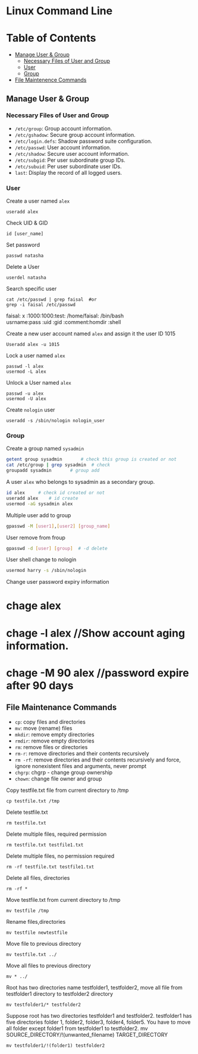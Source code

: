# Linux Command Line

Table of Contents 
====================
* [Manage User & Group](manage-user-&-groups)<br>
  * [Necessary Files of User and Group](necessary-files-of-user-and-group)
  * [User](user)
  * [Group](group)
* [File Maintenence Commands](#file-maintenance-commands)

## Manage User & Group
### Necessary Files of User and Group
- `/etc/group`: Group account information.
- `/etc/gshadow`: Secure group account information.
- `/etc/login.defs`: Shadow password suite configuration.
- `/etc/passwd`: User account information.
- `/etc/shadow`: Secure user account information.
- `/etc/subgid`: Per user subordinate group IDs.
- `/etc/subuid`: Per user subordinate user IDs.
- `last`: Display the record of all logged users.


### User
Create a user named `alex`
```
useradd alex
```
Check UID & GID
```
id [user_name]		
``` 	

Set password 
```
passwd natasha
```

Delete a User
```
userdel natasha
```

Search specific user
```
cat /etc/passwd | grep faisal  #or
grep -i faisal /etc/passwd
```

faisal:    x  	    :1000:1000:test:   /home/faisal: /bin/bash<br>
usrname:pass :uid   :gid   :comment:homdir   :shell

Create a new user account named `alex` and assign it the user ID 1015
```
Useradd alex -u 1015
```

Lock a user named `alex`
```
passwd -l alex
usermod -L alex
```

Unlock a User named `alex`
```
passwd -u alex
usermod -U alex
```

Create `nologin` user
```
useradd -s /sbin/nologin nologin_user
```
### Group 

Create a group named `sysadmin`
```bash
getent group sysadmin		# check this group is created or not
cat /etc/group | grep sysadmin 	# check
groupadd sysadmin		# group add
```

A user `alex` who belongs to sysadmin as a secondary group. 
```bash
id alex 	# check id created or not
useradd alex	# id create
usermod -aG sysadmin alex	
```

Multiple user add to group
```bash
gpasswd -M [user1],[user2] [group_name]
```		      

User remove from froup 
```bash
gpasswd -d [user] [group]  # -d delete
```


User shell change to nologin
```bash
usermod harry -s /sbin/nologin 
```




Change user password expiry information
# chage alex
# chage -l alex	//Show account aging information.
# chage -M 90 alex	//password expire after 90 days





## File Maintenance Commands
- `cp`: copy files and directories <br>
- `mv`: move (rename) files <br>
- `mkdir`: remove empty directories <br>
- `rmdir`: remove empty directories <br>
- `rm`: remove files or directories <br>
- `rm-r`: remove directories and their contents recursively <br>
- `rm -rf`: remove directories and their contents recursively and force, ignore nonexistent files and arguments, never prompt <br>
- `chgrp`: chgrp - change group ownership <br>
- `chown`: change file owner and group <br>

Copy testfile.txt file from current directory to /tmp <br>
```
cp testfile.txt /tmp
```
Delete testfile.txt <br>
```
rm testfile.txt
```
Delete multiple files, required permission <br>
```
rm testfile.txt testfile1.txt
```
Delete multiple files, no permission required
```
rm -rf testfile.txt testfile1.txt
``` 
Delete all files, directories<br>
```
rm -rf *
```
Move testfile.txt from current directory to /tmp	<br>
```
mv testfile /tmp
```
Rename files,directories	<br>
```
mv testfile newtestfile
```
Move file to previous directory	<br>	
```
mv testfile.txt ../
```
Move all files to previous directory <br>
```
mv * ../
```
Root has two directories name testfolder1, testfolder2, move all file from testfolder1 directory to testfolder2 directory <br>
```
mv testfolder1/* testfolder2
```
Suppose root has two directories testfolder1 and testfolder2. testfolder1 has five directories folder 1, folder2, folder3, folder4, folder5. You have to move all folder except folder1 from testfolder1 to testfolder2. mv SOURCE_DIRECTORY/!(unwanted_filename) TARGET_DIRECTORY	 <br>
```
mv testfolder1/!(folder1) testfolder2
``` 


